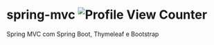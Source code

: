 # spring-mvc ![Profile View Counter](https://komarev.com/ghpvc/?username=MiguelProgrammer)
Spring MVC com Spring Boot, Thymeleaf e Bootstrap
